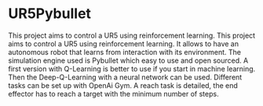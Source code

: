 # UR5Pybullet
This project aims to control a UR5 using reinforcement learning. This project aims to control a UR5 using reinforcement learning. It allows to have an autonomous robot that learns from interaction with its environment. The simulation engine used is Pybullet which easy to use and open sourced. 
A first version with Q-Learning is better to use if you start in machine learning. Then the Deep-Q-Learning with a neural network can be used. Different tasks can be set up with OpenAi Gym. A reach task is detailed, the end effector has to reach a target with the minimum number of steps. 
